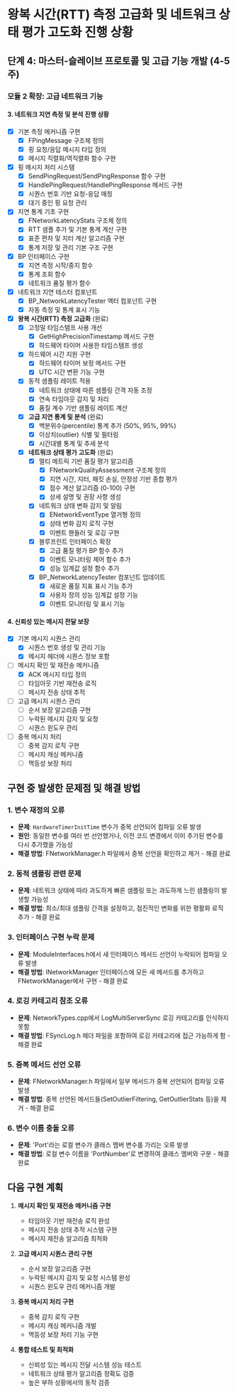 # 왕복 시간(RTT) 측정 고급화 및 네트워크 상태 평가 고도화 진행 상황

## 단계 4: 마스터-슬레이브 프로토콜 및 고급 기능 개발 (4-5주)

### 모듈 2 확장: 고급 네트워크 기능

#### 3. 네트워크 지연 측정 및 분석 진행 상황
- [x] 기본 측정 메커니즘 구현
  - [x] FPingMessage 구조체 정의
  - [x] 핑 요청/응답 메시지 타입 정의
  - [x] 메시지 직렬화/역직렬화 함수 구현
- [x] 핑 메시지 처리 시스템
  - [x] SendPingRequest/SendPingResponse 함수 구현
  - [x] HandlePingRequest/HandlePingResponse 메서드 구현
  - [x] 시퀀스 번호 기반 요청-응답 매칭
  - [x] 대기 중인 핑 요청 관리
- [x] 지연 통계 기초 구현
  - [x] FNetworkLatencyStats 구조체 정의
  - [x] RTT 샘플 추가 및 기본 통계 계산 구현
  - [x] 표준 편차 및 지터 계산 알고리즘 구현
  - [x] 통계 저장 및 관리 기본 구조 구현
- [x] BP 인터페이스 구현
  - [x] 지연 측정 시작/중지 함수
  - [x] 통계 조회 함수
  - [x] 네트워크 품질 평가 함수
- [x] 네트워크 지연 테스터 컴포넌트
  - [x] BP_NetworkLatencyTester 액터 컴포넌트 구현
  - [x] 자동 측정 및 통계 표시 기능
- [x] **왕복 시간(RTT) 측정 고급화** (완료)
  - [x] 고정밀 타임스탬프 사용 개선
    - [x] GetHighPrecisionTimestamp 메서드 구현
    - [x] 하드웨어 타이머 사용한 타임스탬프 생성
  - [x] 하드웨어 시간 지원 구현
    - [x] 하드웨어 타이머 보정 메서드 구현
    - [x] UTC 시간 변환 기능 구현
  - [x] 동적 샘플링 레이트 적용
    - [x] 네트워크 상태에 따른 샘플링 간격 자동 조정
    - [x] 연속 타임아웃 감지 및 처리
    - [x] 품질 계수 기반 샘플링 레이트 계산
  - [x] **고급 지연 통계 및 분석** (완료)
    - [x] 백분위수(percentile) 통계 추가 (50%, 95%, 99%)
    - [x] 이상치(outlier) 식별 및 필터링
    - [x] 시간대별 통계 및 추세 분석
  - [x] **네트워크 상태 평가 고도화** (완료)
    - [x] 멀티 메트릭 기반 품질 평가 알고리즘
      - [x] FNetworkQualityAssessment 구조체 정의
      - [x] 지연 시간, 지터, 패킷 손실, 안정성 기반 종합 평가
      - [x] 점수 계산 알고리즘 (0-100) 구현
      - [x] 상세 설명 및 권장 사항 생성
    - [x] 네트워크 상태 변화 감지 및 알림
      - [x] ENetworkEventType 열거형 정의
      - [x] 상태 변화 감지 로직 구현
      - [x] 이벤트 핸들러 및 로깅 구현
    - [x] 블루프린트 인터페이스 확장
      - [x] 고급 품질 평가 BP 함수 추가
      - [x] 이벤트 모니터링 제어 함수 추가
      - [x] 성능 임계값 설정 함수 추가
    - [x] BP_NetworkLatencyTester 컴포넌트 업데이트
      - [x] 새로운 품질 지표 표시 기능 추가
      - [x] 사용자 정의 성능 임계값 설정 기능
      - [x] 이벤트 모니터링 및 표시 기능

#### 4. 신뢰성 있는 메시지 전달 보장
- [x] 기본 메시지 시퀀스 관리
  - [x] 시퀀스 번호 생성 및 관리 기능
  - [x] 메시지 헤더에 시퀀스 정보 포함
- [ ] 메시지 확인 및 재전송 메커니즘
  - [x] ACK 메시지 타입 정의
  - [ ] 타임아웃 기반 재전송 로직
  - [ ] 메시지 전송 상태 추적
- [ ] 고급 메시지 시퀀스 관리
  - [ ] 순서 보장 알고리즘 구현
  - [ ] 누락된 메시지 감지 및 요청
  - [ ] 시퀀스 윈도우 관리
- [ ] 중복 메시지 처리
  - [ ] 중복 감지 로직 구현
  - [ ] 메시지 캐싱 메커니즘
  - [ ] 멱등성 보장 처리

## 구현 중 발생한 문제점 및 해결 방법

### 1. 변수 재정의 오류
- **문제**: `HardwareTimerInitTime` 변수가 중복 선언되어 컴파일 오류 발생
- **원인**: 동일한 변수를 여러 번 선언했거나, 이전 코드 변경에서 이미 추가된 변수를 다시 추가했을 가능성
- **해결 방법**: FNetworkManager.h 파일에서 중복 선언을 확인하고 제거 - 해결 완료

### 2. 동적 샘플링 관련 문제
- **문제**: 네트워크 상태에 따라 과도하게 빠른 샘플링 또는 과도하게 느린 샘플링이 발생할 가능성
- **해결 방법**: 최소/최대 샘플링 간격을 설정하고, 점진적인 변화를 위한 평활화 로직 추가 - 해결 완료

### 3. 인터페이스 구현 누락 문제
- **문제**: ModuleInterfaces.h에서 새 인터페이스 메서드 선언이 누락되어 컴파일 오류 발생
- **해결 방법**: INetworkManager 인터페이스에 모든 새 메서드를 추가하고 FNetworkManager에서 구현 - 해결 완료

### 4. 로깅 카테고리 참조 오류
- **문제**: NetworkTypes.cpp에서 LogMultiServerSync 로깅 카테고리를 인식하지 못함
- **해결 방법**: FSyncLog.h 헤더 파일을 포함하여 로깅 카테고리에 접근 가능하게 함 - 해결 완료

### 5. 중복 메서드 선언 오류
- **문제**: FNetworkManager.h 파일에서 일부 메서드가 중복 선언되어 컴파일 오류 발생
- **해결 방법**: 중복 선언된 메서드들(SetOutlierFiltering, GetOutlierStats 등)을 제거 - 해결 완료

### 6. 변수 이름 충돌 오류
- **문제**: 'Port'라는 로컬 변수가 클래스 멤버 변수를 가리는 오류 발생
- **해결 방법**: 로컬 변수 이름을 'PortNumber'로 변경하여 클래스 멤버와 구분 - 해결 완료

## 다음 구현 계획

1. **메시지 확인 및 재전송 메커니즘 구현**
   - 타임아웃 기반 재전송 로직 완성
   - 메시지 전송 상태 추적 시스템 구현
   - 메시지 재전송 알고리즘 최적화
   
2. **고급 메시지 시퀀스 관리 구현**
   - 순서 보장 알고리즘 구현
   - 누락된 메시지 감지 및 요청 시스템 완성
   - 시퀀스 윈도우 관리 메커니즘 개발
   
3. **중복 메시지 처리 구현**
   - 중복 감지 로직 구현
   - 메시지 캐싱 메커니즘 개발
   - 멱등성 보장 처리 기능 구현
   
4. **통합 테스트 및 최적화**
   - 신뢰성 있는 메시지 전달 시스템 성능 테스트
   - 네트워크 상태 평가 알고리즘 정확도 검증
   - 높은 부하 상황에서의 동작 검증
